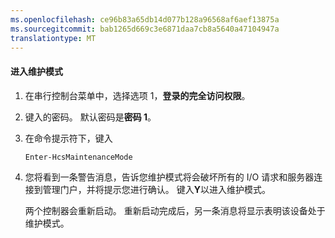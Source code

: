 ```yaml
---
ms.openlocfilehash: ce96b83a65db14d077b128a96568af6aef13875a
ms.sourcegitcommit: bab1265d669c3e6871daa7cb8a5640a47104947a
translationtype: MT
---
```

<properties
   pageTitle="进入维护模式"
   description="说明如何将 StorSimple 设备放入维护模式。"
   services="storsimple"
   documentationCenter="NA"
   authors="SharS"
   manager="adinah"
   editor="tysonn" />
<tags 
   ms.service="storsimple"
   ms.devlang="NA"
   ms.topic="article"
   ms.tgt_pltfrm="NA"
   ms.workload="TBD"
   ms.date="04/21/2015"
   ms.author="v-sharos" />

#### 进入维护模式

1. 在串行控制台菜单中，选择选项 1，**登录的完全访问权限**。

2. 键入的密码。 默认密码是**密码 1**。

3. 在命令提示符下，键入

     `Enter-HcsMaintenanceMode`

4. 您将看到一条警告消息，告诉您维护模式将会破坏所有的 I/O 请求和服务器连接到管理门户，并将提示您进行确认。 键入**Y**以进入维护模式。

    两个控制器会重新启动。 重新启动完成后，另一条消息将显示表明该设备处于维护模式。
